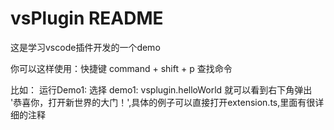 # vsPlugin README

这是学习vscode插件开发的一个demo

你可以这样使用：快捷键 command + shift + p 查找命令

比如：
运行Demo1: 选择 demo1: vsplugin.helloWorld
就可以看到右下角弹出 '恭喜你，打开新世界的大门！',具体的例子可以直接打开extension.ts,里面有很详细的注释
